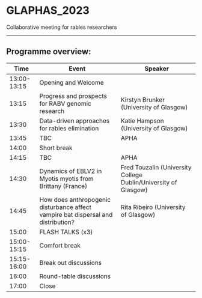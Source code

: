 # GLAPHAS_2023
Collaborative meeting for rabies researchers

---

## Programme overview:
| Time       | Event                                                  | Speaker                                 |
|------------|--------------------------------------------------------|----------------------------------------|
| 13:00-13:15     | Opening and Welcome                                     |                                        |
| 13:15           | Progress and prospects for RABV genomic research       | Kirstyn Brunker (University of Glasgow) |
| 13:30           | Data-driven approaches for rabies elimination          | Katie Hampson (University of Glasgow)   |
| 13:45          | TBC                                                    | APHA                                   |
| 14:00 | Short break                                          |                                        |
| 14:15      | TBC                                                    | APHA                                   |
| 14:30           | Dynamics of EBLV2 in Myotis myotis from Brittany (France) | Fred Touzalin (University College Dublin/University of Glasgow) |
| 14:45           | How does anthropogenic disturbance affect vampire bat dispersal and distribution? | Rita Ribeiro (University of Glasgow) |
| 15:00           | FLASH TALKS (x3)                                       |                                        |
| 15:00-15:15 | Comfort break                                       |                                        |
| 15:15-16:00 | Break out discussions                               |                                        |
| 16:00      | Round-table discussions                               |                                        |
| 17:00      | Close                                                  |                                        |

